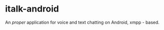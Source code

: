italk-android
=============

An *proper* application for voice and text chatting on Android, xmpp - based.
